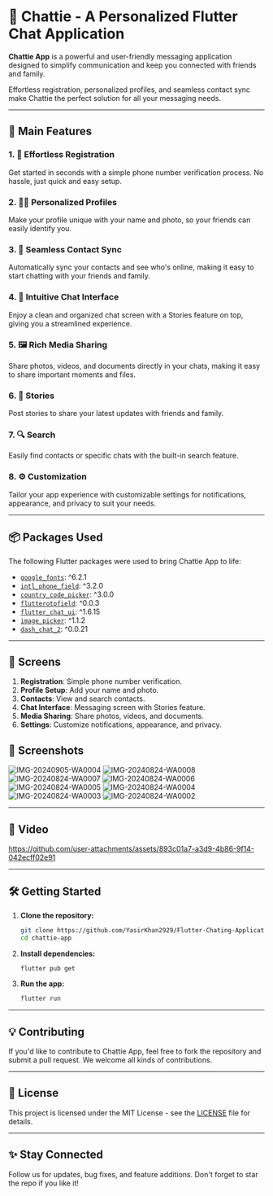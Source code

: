 # 📱 Chattie - A Personalized Flutter Chat Application

**Chattie App** is a powerful and user-friendly messaging application designed to simplify communication and keep you connected with friends and family. 

Effortless registration, personalized profiles, and seamless contact sync make Chattie the perfect solution for all your messaging needs.

---

## 🚀 **Main Features**

### 1. 📲 **Effortless Registration**
Get started in seconds with a simple phone number verification process. No hassle, just quick and easy setup.

### 2. 🧑‍🎨 **Personalized Profiles**
Make your profile unique with your name and photo, so your friends can easily identify you.

### 3. 🔗 **Seamless Contact Sync**
Automatically sync your contacts and see who's online, making it easy to start chatting with your friends and family.

### 4. 💬 **Intuitive Chat Interface**
Enjoy a clean and organized chat screen with a Stories feature on top, giving you a streamlined experience.

### 5. 🖼 **Rich Media Sharing**
Share photos, videos, and documents directly in your chats, making it easy to share important moments and files.

### 6. 📸 **Stories**
Post stories to share your latest updates with friends and family.

### 7. 🔍 **Search**
Easily find contacts or specific chats with the built-in search feature.

### 8. ⚙️ **Customization**
Tailor your app experience with customizable settings for notifications, appearance, and privacy to suit your needs.

---

## 📦 **Packages Used**

The following Flutter packages were used to bring Chattie App to life:

- [`google_fonts`](https://pub.dev/packages/google_fonts): ^6.2.1
- [`intl_phone_field`](https://pub.dev/packages/intl_phone_field): ^3.2.0
- [`country_code_picker`](https://pub.dev/packages/country_code_picker): ^3.0.0
- [`flutterotpfield`](https://pub.dev/packages/flutterotpfield): ^0.0.3
- [`flutter_chat_ui`](https://pub.dev/packages/flutter_chat_ui): ^1.6.15
- [`image_picker`](https://pub.dev/packages/image_picker): ^1.1.2
- [`dash_chat_2`](https://pub.dev/packages/dash_chat_2): ^0.0.21

---

## 📱 Screens

1. **Registration**: Simple phone number verification.
2. **Profile Setup**: Add your name and photo.
3. **Contacts**: View and search contacts.
4. **Chat Interface**: Messaging screen with Stories feature.
5. **Media Sharing**: Share photos, videos, and documents.
6. **Settings**: Customize notifications, appearance, and privacy.

## 📸 Screenshots

![IMG-20240905-WA0004](https://github.com/user-attachments/assets/78fe7a7a-8b84-4b64-9391-6d5e4277365e)
![IMG-20240824-WA0008](https://github.com/user-attachments/assets/db36f835-dd5d-470e-8b8d-07cf495a81f8)
![IMG-20240824-WA0007](https://github.com/user-attachments/assets/0ba927d3-d0e3-4e94-9968-112b75f6c8aa)
![IMG-20240824-WA0006](https://github.com/user-attachments/assets/7ac9a936-2f3f-4a6d-b096-66b396030040)
![IMG-20240824-WA0005](https://github.com/user-attachments/assets/8d09afcd-f611-4ed6-9458-b617fb488fb4)
![IMG-20240824-WA0004](https://github.com/user-attachments/assets/777ab94a-f729-4338-b252-1eb0f8c4ab44)
![IMG-20240824-WA0003](https://github.com/user-attachments/assets/f17bdf43-b9ca-4348-9577-1f26a96fac9c)
![IMG-20240824-WA0002](https://github.com/user-attachments/assets/9941cd06-9d23-47ae-a827-96e3fdca5011)

---

## 📸 Video

https://github.com/user-attachments/assets/893c01a7-a3d9-4b86-9f14-042ecff02e91

---

## 🛠 **Getting Started**

1. **Clone the repository:**
    ```bash
    git clone https://github.com/YasirKhan2929/Flutter-Chating-Application/
    cd chattie-app
    ```

2. **Install dependencies:**
    ```bash
    flutter pub get
    ```

3. **Run the app:**
    ```bash
    flutter run
    ```

---

## 💡 **Contributing**

If you'd like to contribute to Chattie App, feel free to fork the repository and submit a pull request. We welcome all kinds of contributions.

---

## 📝 **License**

This project is licensed under the MIT License - see the [LICENSE](LICENSE) file for details.

---

## ✨ **Stay Connected**

Follow us for updates, bug fixes, and feature additions. Don't forget to star the repo if you like it!
